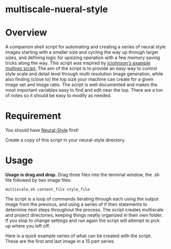 # multiscale-nueral-style
# Overview
A companion shell script for automating and creating a series of neural style images starting with a smaller size and cycling the way up through larger sizes, and defining logic for upsizing operation with a few memory saving tricks along the way. This script was inspired by <a href="https://github.com/jcjohnson/neural-style/blob/master/examples/multigpu_scripts/starry_stanford.sh">jcjohnson's example multires script.</a>  The aim of the script is to provide an easy way to control style scale and detail level through multi resolution image generation, while also finding (close to) the top size your machine can create for a given image set and image ratio. The script is well documented and makes the most important variables easy to find and edit near the top. There are a ton of notes so it should be easy to modify as needed.


# Requirement
You should have [Neural-Style](https://github.com/jcjohnson/neural-style/) first!


Create a copy of this script in your neural-style directory. 

# Usage
<strong>Usage is drag and drop.</strong> Drag three files into the terminal window, the .sh file followed by two image files:

`multiscale.sh content_file style_file`

The script is a loop of commands iterating through each using the output image from the previous, and using a series of if then statements to determine next steps throughout the process. The script creates multiscale and project directories, keeping things neatly organized in their own folder. If you stop to change settings and run again the script will attempt to pick up where you left off.
 

Here is a quick example series of what can be created with the script. These are the first and last image in a 15 part series. 

<img src="http://i.imgur.com/dIlrNW7.jpg" alt=""/>
<img src="http://i.imgur.com/0TCApCR.jpg" alt=""/>
<img src="http://i.imgur.com/vVURJIM.jpg" alt=""/>
<img src="http://i.imgur.com/fxPJHpY.jpg" alt=""/>
